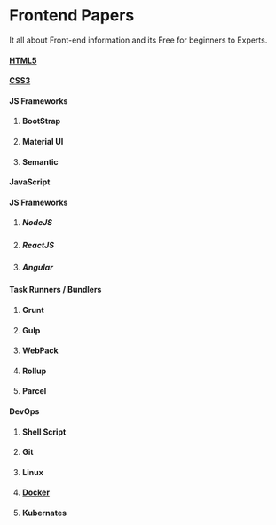 # Frontend Papers
It all about Front-end information and its Free for beginners to Experts.

#### [HTML5](HTML5/main.md)
#### [CSS3](CSS/main.md)
#### JS Frameworks
1. #### BootStrap
1. #### Material UI
1. #### Semantic
#### JavaScript
#### JS Frameworks
1. ##### NodeJS
1. ##### ReactJS
1. ##### Angular
#### Task Runners / Bundlers
1. #### Grunt
1. #### Gulp
1. #### WebPack
1. #### Rollup
1. #### Parcel
#### DevOps
1. #### Shell Script
1. #### Git
1. #### Linux
1. #### [Docker](Docker/main.md)
1. #### Kubernates
